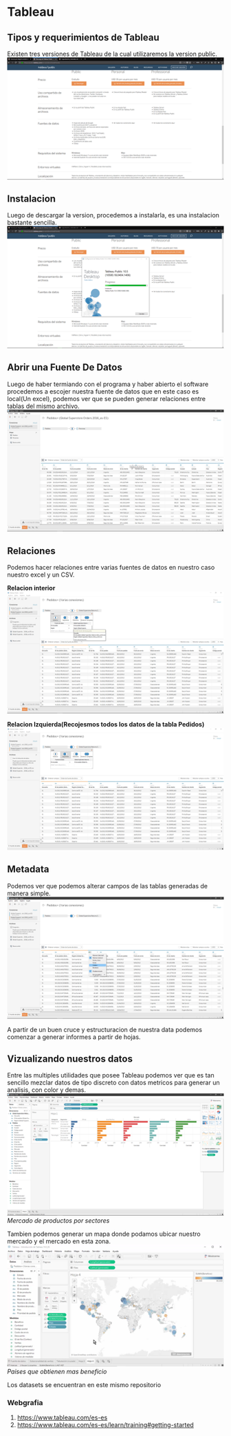 # Tableau

## Tipos y requerimientos de Tableau

Existen tres versiones de Tableau de la cual utilizaremos la version public.
![Tipos](./tipos.png)

## Instalacion

Luego de descargar la version, procedemos a instalarla, es una instalacion bastante sencilla.
![Instalacion](./instalacion.png)

## Abrir una Fuente De Datos
Luego de haber termiando con el programa y haber abierto el software procedemos a escojer nuestra fuente de datos que en este caso es local(Un excel), podemos ver que se pueden generar relaciones entre tablas del mismo archivo.
![Relaciones](./relaciones.png)

## Relaciones

Podemos hacer relaciones entre varias fuentes de datos en nuestro caso nuestro excel y un CSV.

**Relacion interior**
![Relacion Interior](./relacioninterior.png)

**Relacion Izquierda(Recojesmos todos los datos de la tabla Pedidos)**
![Relacion Izquierda](./relacionizquierda.png)

## Metadata
Podemos ver que podemos alterar campos de las tablas generadas de manera simple.
![metadata](./manejodeMetadatos.png)

A partir de un buen cruce y estructuracion de nuestra data podemos comenzar a generar informes a partir de hojas.

## Vizualizando nuestros datos

Entre las multiples utilidades que posee Tableau podemos ver que es tan sencillo mezclar datos de tipo discreto con datos metricos para generar un analisis, con color y demas.
![Generando Grafica](./generandografica.png)
_Mercado de productos por sectores_

Tambien podemos generar un mapa donde podamos ubicar nuestro mercado y el mercado en esta zona.
![Busqueda Geografica](./Busquedageografica.png)
_Paises que obtienen mas beneficio_

Los datasets se encuentran en este mismo repositorio


### Webgrafia
1. https://www.tableau.com/es-es
1. https://www.tableau.com/es-es/learn/training#getting-started